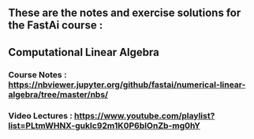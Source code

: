 ## These are the notes and exercise solutions for the FastAi course : 
## Computational Linear Algebra

### Course Notes : https://nbviewer.jupyter.org/github/fastai/numerical-linear-algebra/tree/master/nbs/
### Video Lectures : https://www.youtube.com/playlist?list=PLtmWHNX-gukIc92m1K0P6bIOnZb-mg0hY

